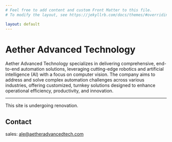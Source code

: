 ```yaml
---
# Feel free to add content and custom Front Matter to this file.
# To modify the layout, see https://jekyllrb.com/docs/themes/#overriding-theme-defaults

layout: default
---
```


# Aether Advanced Technology

Aether Advanced Technology specializes in delivering comprehensive, end-to-end automation solutions, leveraging cutting-edge robotics and artificial intelligence (AI) with a focus on computer vision. The company aims to address and solve complex automation challenges across various industries, offering customized, turnkey solutions designed to enhance operational efficiency, productivity, and innovation. 

***

This site is undergoing renovation.

## Contact

sales: ale@aetheradvancedtech.com
